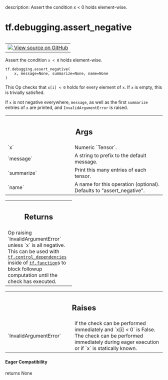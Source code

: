description: Assert the condition x < 0 holds element-wise.

<div itemscope itemtype="http://developers.google.com/ReferenceObject">
<meta itemprop="name" content="tf.debugging.assert_negative" />
<meta itemprop="path" content="Stable" />
</div>

# tf.debugging.assert_negative

<!-- Insert buttons and diff -->

<table class="tfo-notebook-buttons tfo-api nocontent" align="left">
<td>
  <a target="_blank" href="https://github.com/tensorflow/tensorflow/blob/r2.2/tensorflow/python/ops/check_ops.py#L406-L435">
    <img src="https://www.tensorflow.org/images/GitHub-Mark-32px.png" />
    View source on GitHub
  </a>
</td>
</table>



Assert the condition `x < 0` holds element-wise.

<pre class="devsite-click-to-copy prettyprint lang-py tfo-signature-link">
<code>tf.debugging.assert_negative(
    x, message=None, summarize=None, name=None
)
</code></pre>



<!-- Placeholder for "Used in" -->

This Op checks that `x[i] < 0` holds for every element of `x`. If `x` is
empty, this is trivially satisfied.

If `x` is not negative everywhere, `message`, as well as the first `summarize`
entries of `x` are printed, and `InvalidArgumentError` is raised.

<!-- Tabular view -->
 <table class="responsive fixed orange">
<colgroup><col width="214px"><col></colgroup>
<tr><th colspan="2"><h2 class="add-link">Args</h2></th></tr>

<tr>
<td>
`x`
</td>
<td>
Numeric `Tensor`.
</td>
</tr><tr>
<td>
`message`
</td>
<td>
A string to prefix to the default message.
</td>
</tr><tr>
<td>
`summarize`
</td>
<td>
Print this many entries of each tensor.
</td>
</tr><tr>
<td>
`name`
</td>
<td>
A name for this operation (optional).  Defaults to "assert_negative".
</td>
</tr>
</table>



<!-- Tabular view -->
 <table class="responsive fixed orange">
<colgroup><col width="214px"><col></colgroup>
<tr><th colspan="2"><h2 class="add-link">Returns</h2></th></tr>
<tr class="alt">
<td colspan="2">
Op raising `InvalidArgumentError` unless `x` is all negative. This can be
used with <a href="../../tf/control_dependencies.md"><code>tf.control_dependencies</code></a> inside of <a href="../../tf/function.md"><code>tf.function</code></a>s to block
followup computation until the check has executed.
</td>
</tr>

</table>



<!-- Tabular view -->
 <table class="responsive fixed orange">
<colgroup><col width="214px"><col></colgroup>
<tr><th colspan="2"><h2 class="add-link">Raises</h2></th></tr>

<tr>
<td>
`InvalidArgumentError`
</td>
<td>
if the check can be performed immediately and
`x[i] < 0` is False. The check can be performed immediately during eager
execution or if `x` is statically known.
</td>
</tr>
</table>



#### Eager Compatibility
returns None

